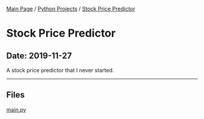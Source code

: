 [Main Page](/) / [Python Projects](/python) / [Stock Price Predictor](/python/2019-11-27_Filler_Projects)

# Stock Price Predictor

## Date: 2019-11-27

A stock price predictor that I never started.

-----

## Files

[main.py](main.py)